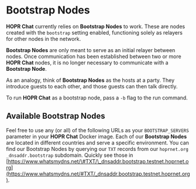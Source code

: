 <!-- ---
description: An introduction to bootstrap nodes inside HOPR Chat
--- -->

# Bootstrap Nodes

**HOPR Chat** currently relies on **Bootstrap Nodes** to work. These are nodes created with the `bootstrap` setting enabled, functioning solely as relayers for other nodes in the network.

**Bootstrap Nodes** are only meant to serve as an initial relayer between nodes. Once communication has been established between two or more **HOPR Chat** nodes, it is no longer necessary to communicate with a **Bootstrap Node**.

As an analogy, think of **Bootstrap Nodes** as the hosts at a party. They introduce guests to each other, and those guests can then talk directly.

To run **HOPR Chat** as a bootstrap node, pass a `-b` flag to the run command.

## Available Bootstrap Nodes

Feel free to use any \(or all\) of the following URLs as your `BOOTSTRAP_SERVERS` parameter in your **HOPR Chat** Docker image. Each of our **Bootstrap Nodes** are located in different countries and serve a specific environment. You can find our Bootstrap Nodes by querying our `TXT` records from our `hoprnet.org` `_dnsaddr.bootstrap` subdomain. Quickly see those in [https://www.whatsmydns.net/\#TXT/\_dnsaddr.bootstrap.testnet.hoprnet.org](https://www.whatsmydns.net/#TXT/_dnsaddr.bootstrap.testnet.hoprnet.org).
